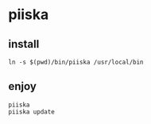 # piiska

## install

    ln -s $(pwd)/bin/piiska /usr/local/bin

## enjoy

    piiska
    piiska update
